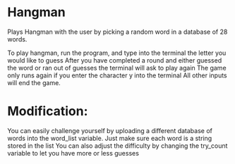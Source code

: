 # Hangman
Plays Hangman with the user by picking a random word in a database of 28 words. 

To play hangman, run the program, and type into the terminal the letter you would like to guess
After you have completed a round and either guessed the word or ran out of guesses the terminal will ask to play again
The game only runs again if you enter the character y into the terminal
All other inputs will end the game.

# Modification: 
You can easily challenge yourself by uploading a different database of words into the word_list variable.
Just make sure each word is a string stored in the list
You can also adjust the difficulty by changing the try_count variable to let you have more or less guesses
